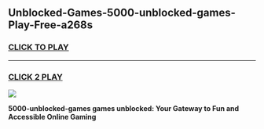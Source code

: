 
## Unblocked-Games-5000-unblocked-games-Play-Free-a268s
<h3>
<a href="https://premium76.site?title=5000-unblocked-games&ref=21A">CLICK TO PLAY</a></h3>
<hr>

<h3>
<a href="https://premium76.site?title=5000-unblocked-games&ref=21A">CLICK 2 PLAY</a>
  
</h3>

<a href="https://premium76.site?title=5000-unblocked-games&ref=21A"><img src="https://clearcache.store/games.png"></a>


**5000-unblocked-games games unblocked: Your Gateway to Fun and Accessible Online Gaming**
